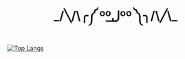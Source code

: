 <h1 align='center'>_/╲/\╭༼ ººل͟ºº ༽╮/\╱\_</h1>

[![Top Langs](https://github-readme-stats.vercel.app/api/top-langs/?username=rainbowfieldholograph&layout=compact)](https://github.com/rainbowfieldholograph/github-readme-stats)
